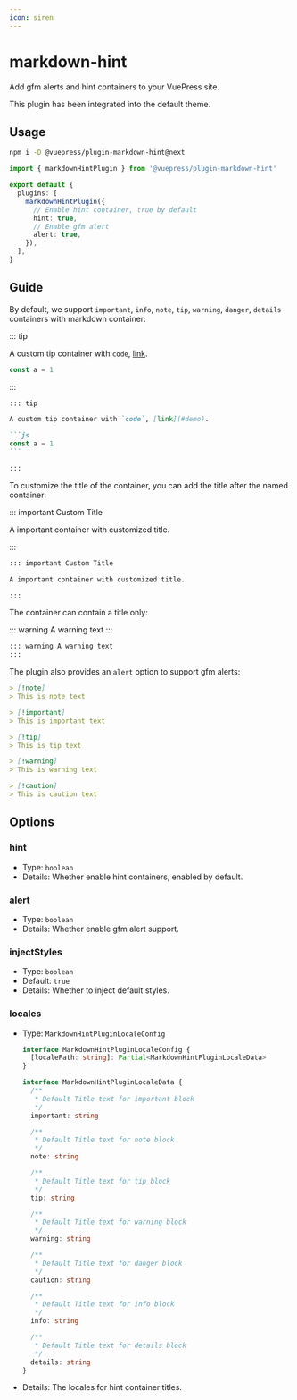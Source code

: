 ```yaml
---
icon: siren
---
```


# markdown-hint

<NpmBadge package="@vuepress/plugin-markdown-hint" />

Add gfm alerts and hint containers to your VuePress site.

This plugin has been integrated into the default theme.

## Usage

```bash
npm i -D @vuepress/plugin-markdown-hint@next
```

```ts title=".vuepress/config.ts"
import { markdownHintPlugin } from '@vuepress/plugin-markdown-hint'

export default {
  plugins: [
    markdownHintPlugin({
      // Enable hint container, true by default
      hint: true,
      // Enable gfm alert
      alert: true,
    }),
  ],
}
```

## Guide

By default, we support `important`, `info`, `note`, `tip`, `warning`, `danger`, `details` containers with markdown container:

::: tip

A custom tip container with `code`, [link](#demo).

```js
const a = 1
```

:::

````md
::: tip

A custom tip container with `code`, [link](#demo).

```js
const a = 1
```

:::
````

To customize the title of the container, you can add the title after the named container:

::: important Custom Title

A important container with customized title.

:::

```md
::: important Custom Title

A important container with customized title.

:::
```

The container can contain a title only:

::: warning A warning text
:::

```md
::: warning A warning text
:::
```

The plugin also provides an `alert` option to support gfm alerts:

```md
> [!note]
> This is note text

> [!important]
> This is important text

> [!tip]
> This is tip text

> [!warning]
> This is warning text

> [!caution]
> This is caution text
```

## Options

### hint

- Type: `boolean`
- Details: Whether enable hint containers, enabled by default.

### alert

- Type: `boolean`
- Details: Whether enable gfm alert support.

### injectStyles

- Type: `boolean`
- Default: `true`
- Details: Whether to inject default styles.

### locales

- Type: `MarkdownHintPluginLocaleConfig`

  ```ts
  interface MarkdownHintPluginLocaleConfig {
    [localePath: string]: Partial<MarkdownHintPluginLocaleData>
  }

  interface MarkdownHintPluginLocaleData {
    /**
     * Default Title text for important block
     */
    important: string

    /**
     * Default Title text for note block
     */
    note: string

    /**
     * Default Title text for tip block
     */
    tip: string

    /**
     * Default Title text for warning block
     */
    warning: string

    /**
     * Default Title text for danger block
     */
    caution: string

    /**
     * Default Title text for info block
     */
    info: string

    /**
     * Default Title text for details block
     */
    details: string
  }
  ```

- Details: The locales for hint container titles.
